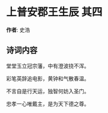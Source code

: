 # 上普安郡王生辰  其四

**作者**: 史浩

## 诗词内容

堂堂玉立冠宗藩，中有澄波挠不浑。

彩笔英辞追电影，黄钟和气散春温。

不言自是行天运，独智何妨入圣门。

忠孝一心唯戴主，是为天下德之尊。

